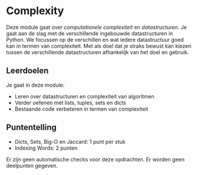 # Complexity

Deze module gaat over *computationele complexiteit* en *datastructuren*. Je gaat aan de slag met de verschillende ingebouwde datastructuren in Python. We focussen op de verschillen en wat iedere datastructuur goed kan in termen van complexiteit. Met als doel dat je straks bewust kan kiezen tussen de verschillende datastructuren afhankelijk van het doel en gebruik.

## Leerdoelen

Je gaat in deze module:

- Leren over datastructuren en complexiteit van algoritmen
- Verder oefenen met lists, tuples, sets en dicts
- Bestaande code verbeteren in termen van complexiteit

## Puntentelling

- Dicts, Sets, Big-O en Jaccard: 1 punt per stuk
- Indexing Words: 2 punten

Er zijn geen automatische checks voor deze opdrachten. Er worden geen deelpunten gegeven.
